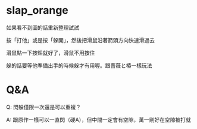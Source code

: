 # slap_orange

如果看不到圖的話重新整理試試

按「打他」或是按「躲開」，然後把滑鼠沿著箭頭方向快速滑過去

滑鼠點一下按鈕就好了，滑鼠不用按住

躲的話要等他準備出手的時候躲才有用喔。跟薔薇と椿一樣玩法

# Q&A

Q: 閃躲僅限一次還是可以重複？

A: 跟原作一樣可以一直閃（硬A），但中間一定會有空隙，萬一剛好在空隙被打就

